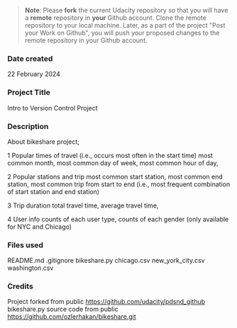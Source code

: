 >**Note**: Please **fork** the current Udacity repository so that you will have a **remote** repository in **your** Github account. Clone the remote repository to your local machine. Later, as a part of the project "Post your Work on Github", you will push your proposed changes to the remote repository in your Github account.

### Date created
22 February 2024

### Project Title
Intro to Version Control Project

### Description

About bikeshare project;

1 Popular times of travel (i.e., occurs most often in the start time)
most common month, most common day of week, most common hour of day,

2 Popular stations and trip
most common start station, most common end station, most common trip from start to end (i.e., most frequent combination of start station and end station)

3 Trip duration
total travel time, average travel time,

4 User info
counts of each user type, counts of each gender (only available for NYC and Chicago)

### Files used
README.md
.gitignore
bikeshare.py
chicago.csv
new_york_city.csv
washington.csv

### Credits
Project forked from public https://github.com/udacity/pdsnd_github
bikeshare.py source code from public https://github.com/ozlerhakan/bikeshare.git

